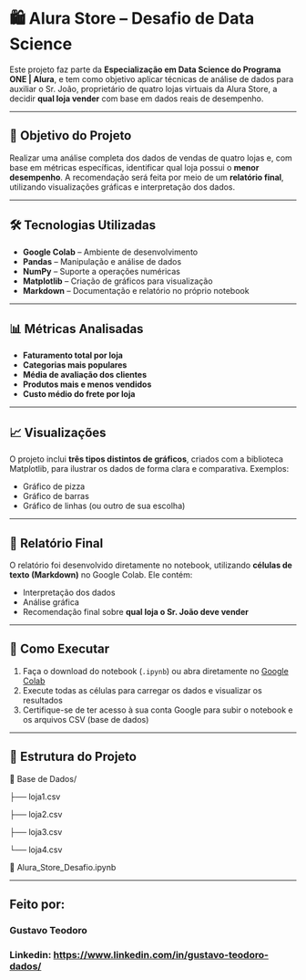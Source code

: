 # 🛍️ Alura Store – Desafio de Data Science

Este projeto faz parte da **Especialização em Data Science do Programa ONE | Alura**, e tem como objetivo aplicar técnicas de análise de dados para auxiliar o Sr. João, proprietário de quatro lojas virtuais da Alura Store, a decidir **qual loja vender** com base em dados reais de desempenho.

---

## 🧠 Objetivo do Projeto

Realizar uma análise completa dos dados de vendas de quatro lojas e, com base em métricas específicas, identificar qual loja possui o **menor desempenho**. A recomendação será feita por meio de um **relatório final**, utilizando visualizações gráficas e interpretação dos dados.

---

## 🛠️ Tecnologias Utilizadas

- **Google Colab** – Ambiente de desenvolvimento  
- **Pandas** – Manipulação e análise de dados  
- **NumPy** – Suporte a operações numéricas  
- **Matplotlib** – Criação de gráficos para visualização  
- **Markdown** – Documentação e relatório no próprio notebook

---

## 📊 Métricas Analisadas

- **Faturamento total por loja**  
- **Categorias mais populares**  
- **Média de avaliação dos clientes**  
- **Produtos mais e menos vendidos**  
- **Custo médio do frete por loja**  

---

## 📈 Visualizações

O projeto inclui **três tipos distintos de gráficos**, criados com a biblioteca Matplotlib, para ilustrar os dados de forma clara e comparativa. Exemplos:
- Gráfico de pizza  
- Gráfico de barras  
- Gráfico de linhas (ou outro de sua escolha)

---

## 📑 Relatório Final

O relatório foi desenvolvido diretamente no notebook, utilizando **células de texto (Markdown)** no Google Colab. Ele contém:
- Interpretação dos dados  
- Análise gráfica  
- Recomendação final sobre **qual loja o Sr. João deve vender**

---

## 🚀 Como Executar

1. Faça o download do notebook (`.ipynb`) ou abra diretamente no [Google Colab](https://colab.research.google.com/)  
2. Execute todas as células para carregar os dados e visualizar os resultados  
3. Certifique-se de ter acesso à sua conta Google para subir o notebook e os arquivos CSV (base de dados)

---


## 📂 Estrutura do Projeto

📁 Base de Dados/ 

├── loja1.csv 

├── loja2.csv 

├── loja3.csv 

└── loja4.csv 

📄 Alura_Store_Desafio.ipynb

---

## Feito por:

### Gustavo Teodoro

### Linkedin: https://www.linkedin.com/in/gustavo-teodoro-dados/
